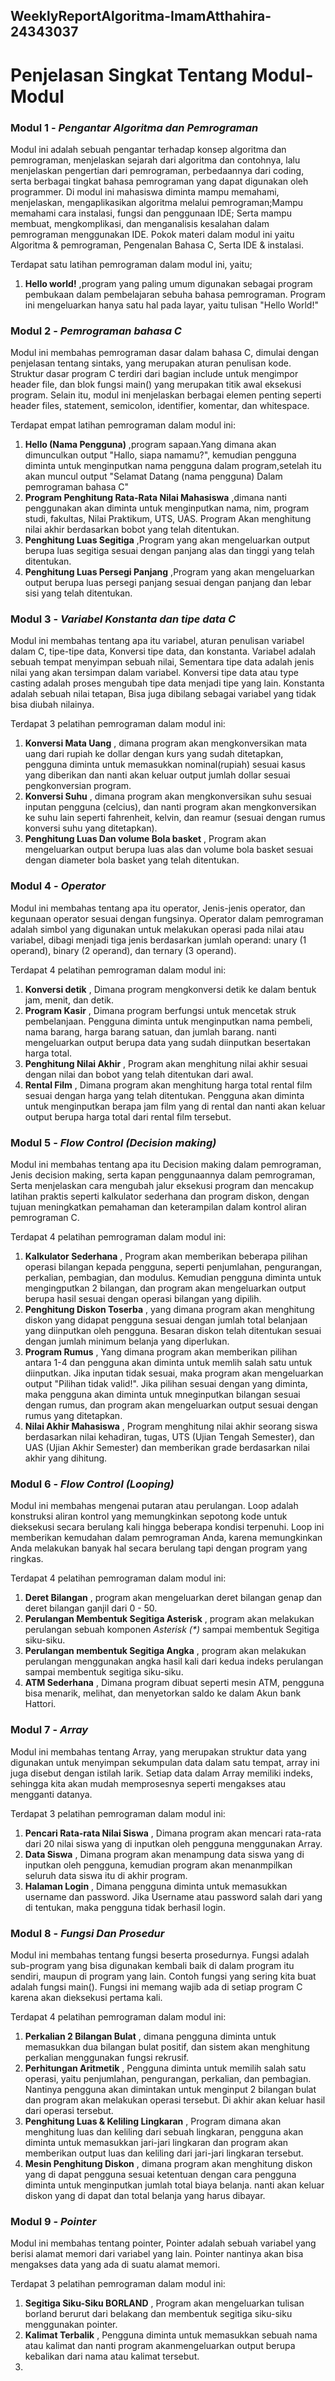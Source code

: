 ## WeeklyReportAlgoritma-ImamAtthahira-24343037


# Penjelasan Singkat Tentang Modul-Modul

### Modul 1 - <i>Pengantar Algoritma dan Pemrograman</i>
   Modul ini adalah  sebuah pengantar terhadap konsep algoritma dan pemrograman, menjelaskan sejarah dari algoritma dan contohnya, lalu menjelaskan pengertian dari pemrograman, perbedaannya dari coding, serta berbagai tingkat bahasa pemrograman yang dapat digunakan oleh programmer.
   Di modul ini mahasiswa diminta mampu memahami, menjelaskan, mengaplikasikan algoritma melalui pemrograman;Mampu memahami cara instalasi, fungsi dan penggunaan IDE; Serta mampu membuat, mengkomplikasi, dan menganalisis kesalahan dalam pemrograman menggunakan IDE.
   Pokok materi dalam modul ini yaitu Algoritma & pemrograman, Pengenalan Bahasa C, Serta IDE & instalasi.

Terdapat satu latihan pemrograman dalam modul ini, yaitu;

  1. <b>Hello world!</b> ,program yang paling umum digunakan sebagai program pembukaan dalam pembelajaran sebuha bahasa pemrograman. Program ini mengeluarkan hanya satu hal pada layar, yaitu tulisan "Hello World!"

### Modul 2 - <i>Pemrograman bahasa C</i>
   Modul ini membahas pemrograman dasar dalam bahasa C, dimulai dengan penjelasan tentang sintaks, yang merupakan aturan penulisan kode. Struktur dasar program C terdiri dari bagian include untuk mengimpor header file, dan blok fungsi main() yang merupakan titik awal eksekusi program. Selain itu, modul ini menjelaskan berbagai elemen penting seperti header files, statement, semicolon, identifier, komentar, dan whitespace.
   
Terdapat empat latihan pemrograman dalam modul ini:
   
   1. <b>Hello (Nama Pengguna)</b> ,program sapaan.Yang dimana akan dimunculkan output "Hallo, siapa namamu?", kemudian pengguna diminta untuk menginputkan nama pengguna dalam program,setelah itu akan muncul output "Selamat Datang (nama pengguna) Dalam pemrograman bahasa C"
   2. <b>Program Penghitung Rata-Rata Nilai Mahasiswa</b> ,dimana nanti penggunakan akan diminta untuk menginputkan nama, nim, program studi, fakultas, Nilai Praktikum, UTS, UAS. Program Akan menghitung nilai akhir berdasarkan bobot yang telah ditentukan.
   3. <b>Penghitung Luas Segitiga</b> ,Program yang akan mengeluarkan output berupa luas segitiga sesuai dengan panjang alas dan tinggi yang telah ditentukan. 
   4. <b>Penghitung Luas Persegi Panjang</b> ,Program yang akan mengeluarkan output berupa luas persegi panjang sesuai dengan panjang dan lebar sisi yang telah ditentukan.

### Modul 3 - <i>Variabel Konstanta dan tipe data C</i>
   Modul ini membahas tentang apa itu variabel, aturan penulisan variabel dalam C, tipe-tipe data, Konversi tipe data, dan konstanta. Variabel adalah sebuah tempat menyimpan sebuah nilai, Sementara tipe data
adalah jenis nilai yang akan tersimpan dalam variabel. Konversi tipe data atau type casting adalah proses mengubah tipe data menjadi tipe yang lain. Konstanta adalah sebuah nilai tetapan, Bisa juga dibilang sebagai variabel yang tidak bisa diubah nilainya.

Terdapat 3 pelatihan pemrograman dalam modul ini:

   1. <b>Konversi Mata Uang</b> , dimana program akan mengkonversikan mata uang dari rupiah ke dollar dengan kurs yang sudah ditetapkan, pengguna diminta untuk memasukkan nominal(rupiah) sesuai kasus yang diberikan dan nanti akan keluar output jumlah dollar sesuai pengkonversian program.
   2. <b>Konversi Suhu</b> , dimana program akan mengkonversikan suhu sesuai inputan pengguna (celcius), dan nanti program akan mengkonversikan ke suhu lain seperti fahrenheit, kelvin, dan reamur (sesuai dengan rumus konversi suhu yang ditetapkan).
   3. <b>Penghitung Luas Dan volume Bola basket</b> , Program akan mengeluarkan output berupa luas alas dan volume bola basket sesuai dengan diameter bola basket yang telah ditentukan.

### Modul 4 - <i>Operator</i>
   Modul ini membahas tentang apa itu operator, Jenis-jenis operator, dan kegunaan operator sesuai dengan fungsinya. Operator dalam pemrograman adalah simbol yang digunakan untuk melakukan operasi pada nilai atau variabel, dibagi menjadi tiga jenis berdasarkan jumlah operand: unary (1 operand), binary (2 operand), dan ternary (3 operand).

Terdapat 4 pelatihan pemrograman dalam modul ini:
   1. <b>Konversi detik</b> , Dimana program mengkonversi detik ke dalam bentuk jam, menit, dan detik.
   2. <b>Program Kasir</b> , Dimana program berfungsi untuk mencetak struk pembelanjaan. Pengguna diminta untuk menginputkan nama pembeli, nama barang, harga barang satuan, dan jumlah barang. nanti mengeluarkan output berupa data yang sudah diinputkan besertakan harga total.
   3. <b>Penghitung Nilai Akhir</b> , Program akan menghitung nilai akhir sesuai dengan nilai dan bobot yang telah ditentukan dari awal.
   4. <b>Rental Film</b> , Dimana program akan menghitung harga total rental film sesuai dengan harga yang telah ditentukan. Pengguna akan diminta untuk menginputkan berapa jam film yang di rental dan nanti akan keluar output berupa harga total dari rental film tersebut.

### Modul 5 - <i>Flow Control (Decision making)</i>
   Modul ini membahas tentang apa itu Decision making dalam pemrograman, Jenis decision making, serta kapan penggunaannya dalam pemrograman, Serta menjelaskan cara mengubah jalur eksekusi program dan mencakup latihan praktis seperti kalkulator sederhana dan program diskon, dengan tujuan meningkatkan pemahaman dan keterampilan dalam kontrol aliran pemrograman C.
   
Terdapat 4 pelatihan pemrograman dalam modul ini:
   1. <b>Kalkulator Sederhana</b> , Program akan memberikan beberapa pilihan operasi bilangan kepada pengguna, seperti penjumlahan, pengurangan, perkalian, pembagian, dan modulus. Kemudian pengguna diminta untuk mengingputkan 2 bilangan, dan program akan mengeluarkan output berupa hasil sesuai dengan operasi bilangan yang dipilih.
   2. <b>Penghitung Diskon Toserba</b> , yang dimana program akan menghitung diskon yang didapat pengguna sesuai dengan jumlah total belanjaan yang diinputkan oleh pengguna. Besaran diskon telah ditentukan sesuai dengan jumlah minimum belanja yang diperlukan.
   3. <b>Program Rumus</b> , Yang dimana program akan memberikan pilihan antara 1-4 dan pengguna akan diminta untuk memlih salah satu untuk diinputkan. Jika inputan tidak sesuai, maka program akan mengeluarkan output "Pilihan tidak valid!". Jika pilihan sesuai dengan yang diminta, maka pengguna akan diminta untuk mneginputkan bilangan sesuai dengan rumus, dan program akan mengeluarkan output sesuai dengan rumus yang ditetapkan.
   4. <b>Nilai Akhir Mahasiswa</b> , Program menghitung nilai akhir seorang siswa berdasarkan nilai kehadiran, tugas, UTS (Ujian Tengah Semester), dan UAS (Ujian Akhir Semester) dan memberikan grade berdasarkan nilai akhir yang dihitung.

### Modul 6 - <i>Flow Control (Looping)</i>
   Modul ini membahas mengenai putaran atau perulangan. Loop adalah konstruksi aliran kontrol yang memungkinkan sepotong kode untuk dieksekusi secara berulang kali hingga beberapa kondisi terpenuhi. Loop ini memberikan kemudahan dalam pemrograman Anda, karena memungkinkan Anda melakukan banyak hal secara berulang tapi dengan program yang ringkas.

Terdapat 4 pelatihan pemrograman dalam modul ini:
   1. <b>Deret Bilangan</b> , program akan mengeluarkan deret bilangan genap dan deret bilangan ganjil dari 0 - 50.
   2. <b>Perulangan Membentuk Segitiga Asterisk</b> , program akan melakukan perulangan sebuah komponen <i>Asterisk (*)</i> sampai membentuk Segitiga siku-siku.
   3. <b>Perulangan membentuk Segitiga Angka</b> , program akan melakukan perulangan menggunakan angka hasil kali dari kedua indeks perulangan sampai membentuk segitiga siku-siku.
   4. <b>ATM Sederhana</b> , Dimana program dibuat seperti mesin ATM, pengguna bisa menarik, melihat, dan menyetorkan saldo ke dalam Akun bank Hattori.

### Modul 7 - <i>Array</i>
   Modul ini membahas tentang Array, yang merupakan struktur data yang digunakan untuk menyimpan sekumpulan data dalam satu tempat, array ini juga disebut dengan istilah larik. Setiap data dalam Array memiliki indeks, sehingga kita akan mudah memprosesnya seperti mengakses atau mengganti datanya.

Terdapat 3 pelatihan pemrograman dalam modul ini:
   1. <b>Pencari Rata-rata Nilai Siswa</b> , Dimana program akan mencari rata-rata dari 20 nilai siswa yang di inputkan oleh pengguna menggunakan Array.
   2. <b>Data Siswa</b> , Dimana program akan menampung data siswa yang di inputkan oleh pengguna, kemudian program akan menanmpilkan seluruh data siswa itu di akhir program.
   3. <b>Halaman Login</b> , Dimana pengguna diminta untuk memasukkan username dan password. Jika Username atau password salah dari yang di tentukan, maka pengguna tidak berhasil login.

### Modul 8 - <i>Fungsi Dan Prosedur</i>
   Modul ini membahas tentang fungsi beserta prosedurnya. Fungsi adalah sub-program yang bisa digunakan kembali baik di dalam program itu sendiri, maupun di program yang lain. Contoh fungsi yang sering kita buat adalah fungsi main(). Fungsi ini memang wajib ada di setiap program C karena akan dieksekusi pertama kali.

Terdapat 4 pelatihan pemrograman dalam modul ini:
   1. <b>Perkalian 2 Bilangan Bulat</b> , dimana pengguna diminta untuk memasukkan dua bilangan bulat positif, dan sistem akan menghitung perkalian menggunakan fungsi rekrusif.
   2. <b>Perhitungan Aritmetik</b> , Pengguna diminta untuk memilih salah satu operasi, yaitu penjumlahan, pengurangan, perkalian, dan pembagian. Nantinya pengguna akan dimintakan untuk menginput 2 bilangan bulat dan program akan melakukan operasi tersebut. Di akhir akan keluar hasil dari operasi tersebut.
   3. <b>Penghitung Luas & Keliling Lingkaran</b> , Program dimana akan menghitung luas dan keliling dari sebuah lingkaran, pengguna akan diminta untuk memasukkan jari-jari lingkaran dan program akan memberikan output luas dan keliling dari jari-jari lingkaran tersebut.
   4. <b>Mesin Penghitung Diskon</b> , dimana program akan menghitung diskon yang di dapat pengguna sesuai ketentuan dengan cara pengguna diminta untuk menginputkan jumlah total biaya belanja. nanti akan keluar diskon yang di dapat dan total belanja yang harus dibayar.

### Modul 9 - <i>Pointer</i>
   Modul ini membahas tentang pointer, Pointer adalah sebuah variabel yang berisi alamat memori dari variabel yang lain. Pointer nantinya akan bisa mengakses data yang ada di suatu alamat memori.

Terdapat 3 pelatihan pemrograman dalam modul ini:
   1. <b>Segitiga Siku-Siku BORLAND</b> , Program akan mengeluarkan tulisan borland berurut dari belakang dan membentuk segitiga siku-siku menggunakan pointer.
   2. <b>Kalimat Terbalik</b> , Pengguna diminta untuk memasukkan sebuah nama atau kalimat dan nanti program akanmengeluarkan output berupa kebalikan dari nama atau kalimat tersebut.
   3. <b>




   
   
   
